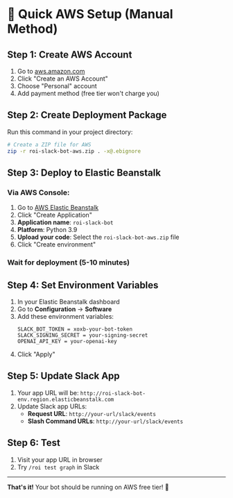 # 🚀 Quick AWS Setup (Manual Method)

## Step 1: Create AWS Account
1. Go to [aws.amazon.com](https://aws.amazon.com) 
2. Click "Create an AWS Account"
3. Choose "Personal" account
4. Add payment method (free tier won't charge you)

## Step 2: Create Deployment Package
Run this command in your project directory:

```bash
# Create a ZIP file for AWS
zip -r roi-slack-bot-aws.zip . -x@.ebignore
```

## Step 3: Deploy to Elastic Beanstalk

### Via AWS Console:
1. Go to [AWS Elastic Beanstalk](https://console.aws.amazon.com/elasticbeanstalk/)
2. Click "Create Application"
3. **Application name**: `roi-slack-bot`
4. **Platform**: Python 3.9
5. **Upload your code**: Select the `roi-slack-bot-aws.zip` file
6. Click "Create environment"

### Wait for deployment (5-10 minutes)

## Step 4: Set Environment Variables
1. In your Elastic Beanstalk dashboard
2. Go to **Configuration** → **Software** 
3. Add these environment variables:
   ```
   SLACK_BOT_TOKEN = xoxb-your-bot-token
   SLACK_SIGNING_SECRET = your-signing-secret  
   OPENAI_API_KEY = your-openai-key
   ```
4. Click "Apply"

## Step 5: Update Slack App
1. Your app URL will be: `http://roi-slack-bot-env.region.elasticbeanstalk.com`
2. Update Slack app URLs:
   - **Request URL**: `http://your-url/slack/events`
   - **Slash Command URLs**: `http://your-url/slack/events`

## Step 6: Test
1. Visit your app URL in browser
2. Try `/roi test graph` in Slack

---

**That's it!** Your bot should be running on AWS free tier! 🎉
